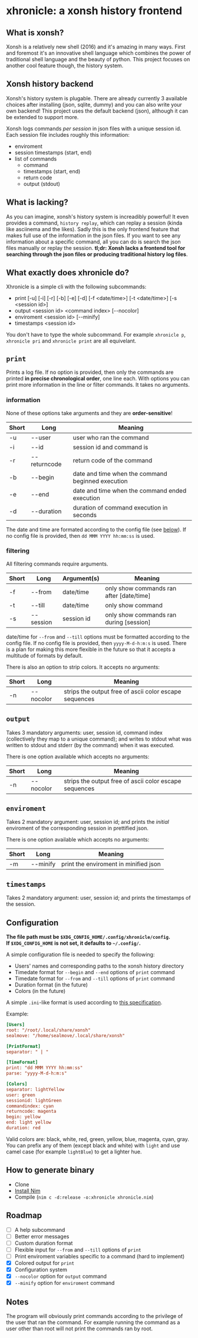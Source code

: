 # xhronicle: a xonsh history frontend

## What is xonsh?
Xonsh is a relatively new shell (2016) and it's amazing in many ways. First and
foremost it's an innovative shell language which combines the power of
traditional shell language and the beauty of python. This project focuses on
another cool feature though, the history system.

## Xonsh history backend
Xonsh's history system is plugable. There are already currently 3 available
choices after installing (json, sqlite, dummy) and you can also write your own
backend! This project uses the default backend (json), although it can be
extended to support more.

Xonsh logs commands *per session* in json files with a unique session id.
Each session file includes roughly this information:
- enviroment
- session timestamps (start, end)
- list of commands
	- command
	- timestamps (start, end)
	- return code
	- output (stdout)

## What is lacking?
As you can imagine, xonsh's history system is increadibly powerful! It even
provides a command, `history replay`, which can replay a session (kinda like
asciinema and the likes). Sadly this is the only frontend feature that makes
full use of the information in the json files. If you want to see any
information about a specific command, all you can do is search the json files
manually or replay the session.
**tl;dr: Xonsh lacks a frontend tool for searching through the
json files or producing traditional history log files**.

## What exactly does xhronicle do?
Xhronicle is a simple cli with the following subcommands:
- print [-u] [-i] [-r] [-b] [-e] [-d] [-f \<date/time\>] [-t \<date/time\>] [-s \<session id\>] 
- output \<session id\> \<command index\> [--nocolor]
- enviroment \<session id\> [--minify]
- timestamps \<session id\>

You don't have to type the whole subcommand. For example `xhronicle p`,
`xhronicle pri` and `xhronicle print` are all equivelant.

## `print`
Prints a log file. If no option is provided, then only the
commands are printed **in precise chronological order**, one line each.
With options you can print more information in the line or filter commands.
It takes no arguments.

### information
None of these options take arguments and they are **order-sensitive**!

| Short | Long | Meaning |
|-------|------|----------
| -u | --user | user who ran the command
| -i | --id | session id and command is
| -r | --returncode | return code of the command
| -b | --begin | date and time when the command beginned execution
| -e | --end | date and time when the command ended execution
| -d | --duration | duration of command execution in seconds

The date and time are formated according to the config file (see [below](https://github.com/sealmove/xhronicle#configuration)).
If no config file is provided, then `dd MMM YYYY hh:mm:ss` is used.

### filtering
All filtering commands require arguments.

| Short | Long | Argument(s) | Meaning
|-------|------|---------- | -
| -f | --from | date/time | only show commands ran after [date/time]
| -t | --till | date/time | only show command
| -s | --session | session id | only show commands ran during [session]

date/time for `--from` and `--till` options must be formatted according to the
config file. If no config file is provided, then `yyyy-M-d-h:m:s` is used.
There is a plan for making this more flexible in the future so that it accepts
a multitude of formats by default.

There is also an option to strip colors. It accepts no arguments:

| Short | Long | Meaning
|-------|------|----------
| -n | --nocolor | strips the output free of ascii color escape sequences

## `output`
Takes 3 mandatory arguments: user, session id, command index (collectively they
map to a unique command); and writes to stdout what was written to stdout and
stderr (by the command) when it was executed.

There is one option available which accepts no arguments:

| Short | Long | Meaning
|-------|------|----------
| -n | --nocolor | strips the output free of ascii color escape sequences

## `enviroment`
Takes 2 mandatory argument: user, session id; and prints the *initial* enviroment
of the corresponding session in prettified json.

There is one option available which accepts no arguments:

| Short | Long | Meaning
|-------|------|----------
| -m | --minify | print the enviroment in minified json

## `timestamps`
Takes 2 mandatory argument: user, session id; and prints the timestamps of the
session.

## Configuration
**The file path must be `$XDG_CONFIG_HOME/.config/xhronicle/config`.
<br/>
If `$XDG_CONFIG_HOME` is not set, it defaults to `~/.config/`.**

A simple configuration file is needed to specify the following:
- Users' names and corresponding paths to the xonsh history directory
- Timedate format for `--begin` and `--end` options of `print` command
- Timedate format for `--from` and `--till` options of `print` command
- Duration format (in the future)
- Colors (in the future)

A simple `.ini`-like format is used according to [this specification](https://nim-lang.org/docs/times.html).

Example:
``` ini
[Users]
root: "/root/.local/share/xonsh"
sealmove: "/home/sealmove/.local/share/xonsh"

[PrintFormat]
separator: " | "

[TimeFormat]
print: "dd MMM YYYY hh:mm:ss"
parse: "yyyy-M-d-h:m:s"

[Colors]
separator: lightYellow
user: green
sessionid: lightGreen
commandindex: cyan
returncode: magenta
begin: yellow
end: light yellow
duration: red
```

Valid colors are: black, white, red, green, yellow, blue, magenta, cyan, gray.
You can prefix any of them (except black and white) with `light` and use camel
case (for example `lightBlue`) to get a lighter hue.

## How to generate binary
* Clone
* [Install Nim](https://nim-lang.org/install.html)
* Compile (`nim c -d:release -o:xhronicle xhronicle.nim`) 

## Roadmap
- [ ] A help subcommand
- [ ] Better error messages
- [ ] Custom duration format
- [ ] Flexible input for `--from` and `--till` options of `print`
- [ ] Print enviroment variables specific to a command (hard to implement)
- [x] Colored output for `print`
- [x] Configuration system
- [x] `--nocolor` option for `output` command
- [x] `--minify` option for `enviroment` command

## Notes
The program will obviously print commands according to the privilege of the
user that ran the command. For example running the command as a user other
than root will not print the commands ran by root.

